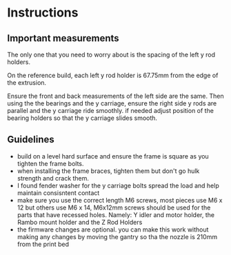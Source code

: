 # Instructions

## Important measurements

The only one that you need to worry about is the spacing of the left y rod holders.

On the reference build, each left y rod holder is 67.75mm from the edge of the extrusion.

Ensure the front and back measurements of the left side are the same.  Then using the the bearings and the y carriage, ensure the right side y rods are parallel and the y carriage ride smoothly.  if needed adjust position of the bearing holders so that the y carriage slides smooth.

## Guidelines

- build on a level hard surface and ensure the frame is square as you tighten the frame bolts.
- when installing the frame braces, tighten them but don't go hulk strength and crack them.
- I found fender washer for the y carriage bolts spread the load and help maintain consisntent contact
- make sure you use the correct length M6 screws, most pieces use M6 x 12 but others use M6 x 14, M6x12mm screws should be used for the parts that have recessed holes.  Namely: Y idler and motor holder, the Rambo mount holder and the Z Rod Holders
- the firmware changes are optional. you can make this work without making any changes by moving the gantry so tha the nozzle is 210mm from the print bed
